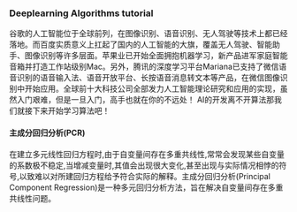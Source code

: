 ### Deeplearning Algorithms tutorial
谷歌的人工智能位于全球前列，在图像识别、语音识别、无人驾驶等技术上都已经落地。而百度实质意义上扛起了国内的人工智能的大旗，覆盖无人驾驶、智能助手、图像识别等许多层面。苹果业已开始全面拥抱机器学习，新产品进军家庭智能音箱并打造工作站级别Mac。另外，腾讯的深度学习平台Mariana已支持了微信语音识别的语音输入法、语音开放平台、长按语音消息转文本等产品，在微信图像识别中开始应用。全球前十大科技公司全部发力人工智能理论研究和应用的实现，虽然入门艰难，但是一旦入门，高手也就在你的不远处！
AI的开发离不开算法那我们就接下来开始学习算法吧！

#### 主成分回归分析(PCR)
在建立多元线性回归方程时,由于自变量间存在多重共线性,常常会发现某些自变量的系数极不稳定,当增减变量时,其值会出现很大变化,甚至出现与实际情况相悖的符号,以致难以对所建回归方程给予符合实际的解释。主成分回归分析(Principal Component Regression)是一种多元回归分析方法，旨在解决自变量间存在多重共线性问题。
